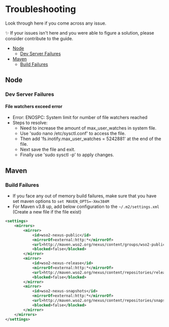 # Troubleshooting

Look through here if you come across any issue.

✨ If your issues isn't here and you were able to figure a solution, please consider contribute to the guide.

* [Node](#node)
    * [Dev Server Failures](#dev-server-failures)
* [Maven](#maven)
    * [Build Failures](#build-failures)

## Node

### Dev Server Failures

#### File watchers exceed error

- Error: ENOSPC: System limit for number of file watchers reached
- Steps to resolve:
    - Need to increase the amount of max_user_watches in system file.
    - Use 'sudo nano /etc/sysctl.conf' to access the file.
    - Then add 'fs.inotify.max_user_watches = 5242881' at the end of the file.
    - Next save the file and exit.
    - Finally use 'sudo sysctl -p' to apply changes.

## Maven

### Build Failures

- If you face any out of memory build failures, make sure that you have set maven options to `set MAVEN_OPTS=-Xmx384M`
- For Maven v3.8 up, add below configuration to the `~/.m2/settings.xml` (Create a new file if the file exist)

```xml
<settings>
    <mirrors>
        <mirror>
            <id>wso2-nexus-public</id>
            <mirrorOf>external:http:*</mirrorOf>
            <url>http://maven.wso2.org/nexus/content/groups/wso2-public/</url>
            <blocked>false</blocked>
        </mirror>
        <mirror>
            <id>wso2-nexus-release</id>
            <mirrorOf>external:http:*</mirrorOf>
            <url>http://maven.wso2.org/nexus/content/repositories/releases/</url>
            <blocked>false</blocked>
        </mirror>
        <mirror>
            <id>wso2-nexus-snapshots</id>
            <mirrorOf>external:http:*</mirrorOf>
            <url>http://maven.wso2.org/nexus/content/repositories/snapshots/</url>
            <blocked>false</blocked>
        </mirror>
    </mirrors>
</settings>
```
